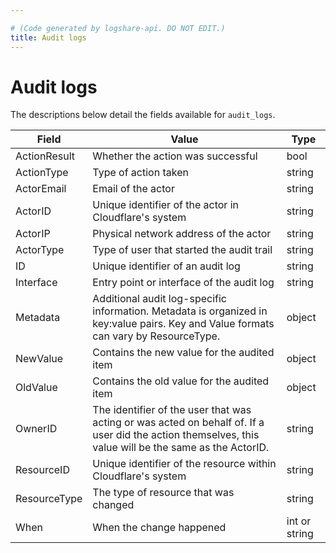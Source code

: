 ```yaml
---

# (Code generated by logshare-api. DO NOT EDIT.)
title: Audit logs
---
```


# Audit logs

The descriptions below detail the fields available for `audit_logs`.

<TableWrap>

| Field        | Value                                                                                                                                                  | Type          |
| ------------ | ------------------------------------------------------------------------------------------------------------------------------------------------------ | ------------- |
| ActionResult | Whether the action was successful                                                                                                                      | bool          |
| ActionType   | Type of action taken                                                                                                                                   | string        |
| ActorEmail   | Email of the actor                                                                                                                                     | string        |
| ActorID      | Unique identifier of the actor in Cloudflare's system                                                                                                  | string        |
| ActorIP      | Physical network address of the actor                                                                                                                  | string        |
| ActorType    | Type of user that started the audit trail                                                                                                              | string        |
| ID           | Unique identifier of an audit log                                                                                                                      | string        |
| Interface    | Entry point or interface of the audit log                                                                                                              | string        |
| Metadata     | Additional audit log-specific information. Metadata is organized in key:value pairs. Key and Value formats can vary by ResourceType.                   | object        |
| NewValue     | Contains the new value for the audited item                                                                                                            | object        |
| OldValue     | Contains the old value for the audited item                                                                                                            | object        |
| OwnerID      | The identifier of the user that was acting or was acted on behalf of. If a user did the action themselves, this value will be the same as the ActorID. | string        |
| ResourceID   | Unique identifier of the resource within Cloudflare's system                                                                                           | string        |
| ResourceType | The type of resource that was changed                                                                                                                  | string        |
| When         | When the change happened                                                                                                                               | int or string |

</TableWrap>
